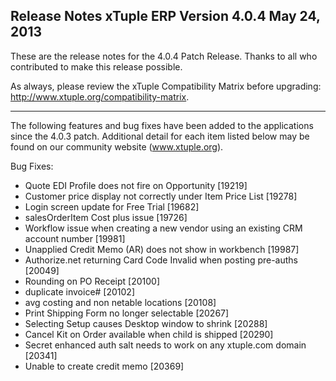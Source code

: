Release Notes
xTuple ERP
Version 4.0.4
May 24, 2013
----------------------------------

These are the release notes for the 4.0.4 Patch Release. Thanks
to all who contributed to make this release possible.

As always, please review the xTuple Compatibility Matrix before
upgrading: http://www.xtuple.org/compatibility-matrix.

----------------------------------

The following features and bug fixes have been added to the
applications since the 4.0.3 patch. Additional detail for
each item listed below may be found on our community
website (www.xtuple.org).

Bug Fixes:

* Quote EDI Profile does not fire on Opportunity [19219]
* Customer price display not correctly under Item Price List [19278]
* Login screen update for Free Trial [19682]
* salesOrderItem Cost plus issue [19726]
* Workflow issue when creating a new vendor using an existing CRM account number [19981]
* Unapplied Credit Memo (AR) does not show in workbench [19987]
* Authorize.net returning Card Code Invalid when posting pre-auths [20049]
* Rounding on PO Receipt [20100]
* duplicate invoice# [20102]
* avg costing and non netable locations [20108]
* Print Shipping Form no longer selectable [20267]
* Selecting Setup causes Desktop window to shrink [20288]
* Cancel Kit on Order available when child is shipped [20290]
* Secret enhanced auth salt needs to work on any xtuple.com domain [20341]
* Unable to create credit memo [20369]
